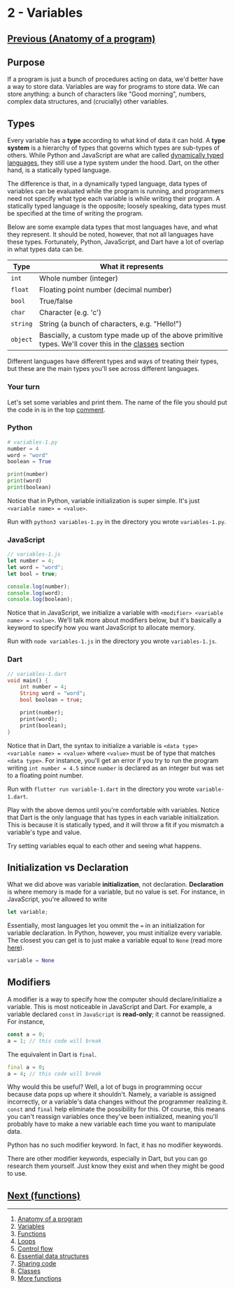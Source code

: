 
# 2 - Variables

## [Previous (Anatomy of a program)](./anatomy-of-a-program.md)

## Purpose

If a program is just a bunch of procedures acting on data, we'd better have a way to store data. Variables are way for programs to store data. We can store anything: a bunch of characters like "Good morning", numbers, complex data structures, and (crucially) other variables.

## Types

Every variable has a **type** according to what kind of data it can hold. A **type system** is a hierarchy of types that governs which types are sub-types of others. While Python and JavaScript are what are called [dynamically typed languages](https://en.wikipedia.org/wiki/Dynamic_programming_language), they still use a type system under the hood. Dart, on the other hand, is a statically typed language.

The difference is that, in a dynamically typed language, data types of variables can be evaluated while the program is running, and programmers need not specify what type each variable is while writing their program. A statically typed language is the opposite; loosely speaking, data types must be specified at the time of writing the program.

Below are some example data types that most languages have, and what they represent. It should be noted, however, that not all languages have these types. Fortunately, Python, JavaScript, and Dart have a lot of overlap in what types data can be.

| Type | What it represents |
| ----------- | ----------- |
| `int`      | Whole number (integer) |
| `float` | Floating point number (decimal number) |
| `bool`   | True/false |
| `char` | Character (e.g. 'c') |
| `string` | String (a bunch of characters, e.g. "Hello!") |
| `object` | Bascially, a custom type made up of the above primitive types. We'll cover this in the [classes](./classes.md) section|

Different languages have different types and ways of treating their types, but these are the main types you'll see across different languages.

### Your turn

Let's set some variables and print them. The name of the file you should put the code in is in the top [comment](https://en.wikipedia.org/wiki/Comment_(computer_programming)).

### Python

```python
# variables-1.py
number = 4
word = "word"
boolean = True

print(number)
print(word)
print(boolean)
```

Notice that in Python, variable initialization is super simple. It's just `<variable name> = <value>`.

Run with `python3 variables-1.py` in the directory you wrote `variables-1.py`.

### JavaScript

```javascript
// variables-1.js
let number = 4;
let word = "word";
let bool = true;

console.log(number);
console.log(word);
console.log(boolean);
```

Notice that in JavaScript, we initialize a variable with `<modifier> <variable name> = <value>`. We'll talk more about modifiers below, but it's basically a keyword to specify how you want JavaScript to allocate memory.

Run with `node variables-1.js` in the directory you wrote `variables-1.js`.

### Dart

```dart
// variables-1.dart
void main() {
    int number = 4;
    String word = "word";
    bool boolean = true;

    print(number);
    print(word);
    print(boolean);
}
```

Notice that in Dart, the syntax to initialize a variable is `<data type> <variable name> = <value>` where `<value>` must be of type that matches `<data type>`. For instance, you'll get an error if you try to run the program writing `int number = 4.5` since `number` is declared as an integer but was set to a floating point number.

Run with `flutter run variable-1.dart` in the directory you wrote `variable-1.dart`.

Play with the above demos until you're comfortable with variables. Notice that Dart is the only language that has types in each variable initialization. This is because it is statically typed, and it will throw a fit if you mismatch a variable's type and value.

Try setting variables equal to each other and seeing what happens.

## Initialization vs Declaration

What we did above was variable **initialization**, not declaration. **Declaration** is where memory is made for a variable, but no value is set. For instance, in JavaScript, you're allowed to write

```JavaScript
let variable;
```

Essentially, most languages let you ommit the `=` in an initialization for variable declaration. In Python, however, you must initialize every variable. The closest you can get is to just make a variable equal to `None` (read more [here](https://realpython.com/null-in-python/)).

```Python
variable = None
```

## Modifiers

A modifier is a way to specify how the computer should declare/initialize a variable. This is most noticeable in JavaScript and Dart. For example, a variable declared `const` in `JavaScript` is **read-only**; it cannot be reassigned. For instance,

```JavaScript
const a = 0;
a = 1; // this code will break
```

The equivalent in Dart is `final`.

```dart
final a = 0;
a = 4; // this code will break
```

Why would this be useful? Well, a lot of bugs in programming occur because data pops up where it shouldn't. Namely, a variable is assigned incorrectly, or a variable's data changes without the programmer realizing it. `const` and `final` help eliminate the possibility for this. Of course, this means you can't reassign variables once they've been initialized, meaning you'll probably have to make a new variable each time you want to manipulate data.

Python has no such modifier keyword. In fact, it has no modifier keywords.

There are other modifier keywords, especially in Dart, but you can go research them yourself. Just know they exist and when they might be good to use.

## [Next (functions)](./functions.md)

---

1. [Anatomy of a program](./fundamentals/anatomy-of-a-program.md)
2. [Variables](./fundamentals/variables.md)
3. [Functions](./fundamentals/functions.md)
4. [Loops](./fundamentals/loops.md)
5. [Control flow](./fundamentals/control-flow.md)
6. [Essential data structures](./fundamentals/ds.md)
7. [Sharing code](./fundamentals/sharing-code.md)
8. [Classes](./fundamentals/classes.md)
9. [More functions](./fundamentals/more-functions.md)
